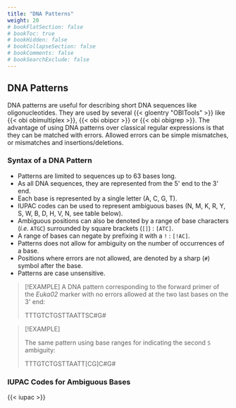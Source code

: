 ```yaml
---
title: "DNA Patterns"
weight: 20
# bookFlatSection: false
# bookToc: true
# bookHidden: false
# bookCollapseSection: false
# bookComments: false
# bookSearchExclude: false
---
```


## DNA Patterns

DNA patterns are useful for describing short DNA sequences like oligonucleotides. They are used by several {{< gloentry "OBITools" >}} like {{< obi obimultiplex >}}, {{< obi obipcr >}} or {{< obi obigrep >}}. The advantage of using DNA patterns over classical regular expressions is that they can be matched with errors. Allowed errors can be simple mismatches, or mismatches and insertions/deletions.

### Syntax of a DNA Pattern

- Patterns are limited to sequences up to 63 bases long.
- As all DNA sequences, they are represented from the 5' end to the 3' end.
- Each base is represented by a single letter (A, C, G, T).
- IUPAC codes can be used to represent ambiguous bases (N, M, K, R, Y, S, W, B, D, H, V, N, see table below).
- Ambiguous positions can also be denoted by a range of base characters (*i.e.* `ATGC`) surrounded by square brackets (`[]`) : `[ATC]`.
- A range of bases can negate by prefixing it with a `!` : `[!AC]`.
- Patterns does not allow for ambiguity on the number of occurrences of a base.
- Positions where errors are not allowed, are denoted by a sharp (`#`) symbol after the base.
- Patterns are case unsensitive.


>[!EXAMPLE]
> A DNA pattern corresponding to the forward primer of the *Euka02* marker with no errors allowed
> at the two last bases on the 3' end:
>
> TTTGTCTGSTTAATTSC#G#


>[!EXAMPLE]
>
> The same pattern using base ranges for indicating the second `S` ambiguity:
>
> TTTGTCTGSTTAATT[CG]C#G#



### IUPAC Codes for Ambiguous Bases

{{< iupac >}}
